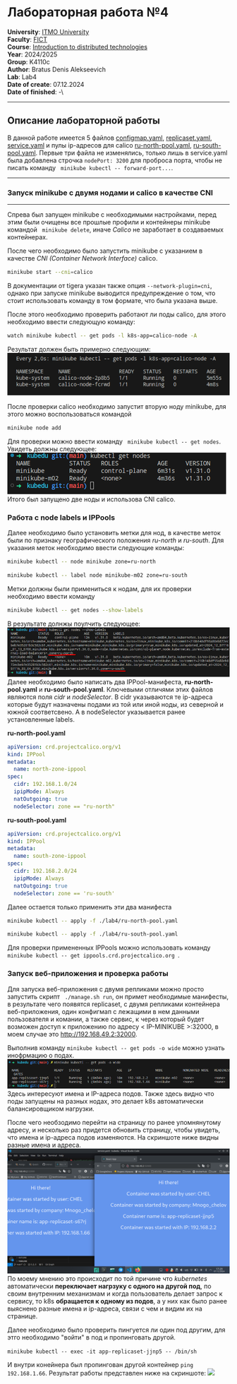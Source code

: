 # Лабораторная работа №4
**University**: [ITMO University](https://itmo.ru/ru/)\
**Faculty**: [FICT](https://fict.itmo.ru)\
**Course**: [Introduction to distributed technologies](https://github.com/itmo-ict-faculty/introduction-to-distributed-technologies)\
**Year**: 2024/2025\
**Group**: K4110c\
**Author**: Bratus Denis Alekseevich\
**Lab**: Lab4\
**Date of create**: 07.12.2024\
**Date of finished**: -\

---

## Описание лабораторной работы

В данной работе имеется 5 файлов [configmap.yaml](/lab4/configmap.yaml), [replicaset.yaml](/lab4/replicaset.yaml), [service.yaml](/lab4/service.yaml) и пулы ip-адресов для calico [ru-north-pool.yaml](/lab4/ru-north-pool.yaml), [ru-south-pool.yaml](/lab4/ru-south-pool.yaml).
Первые три файла не изменялись, только лишь в service.yaml была добавлена строчка ```nodePort: 3200``` для проброса порта, чтобы не писать команду ``` minikube kubectl -- forward-port...```.

---
### Запуск minikube с двумя нодами и calico в качестве CNI
---
Спрева был запущен minikube с необходимыми настройками, перед этим были очищены все прошлые профили и контейнеры minikube командой ``` minikube delete```, иначе *Calico* не заработает в создаваемых контейнерах. 

После чего необходимо было запустить minikube с указанием в качестве *CNI (Container Network Interface)* calico. 
```bash
minikube start --cni=calico
```
В документации от tigera указан также опция ```--network-plugin=cni```, однако при запуске minikube выводится предупреждение о том, что стоит использовать команду в том формате, что была указана выше.

После этого необходимо проверить работают ли поды calico, для этого необходимо ввести следующую команду:
```bash
watch minikube kubectl -- get pods -l k8s-app=calico-node -A
```
Результат должен быть примерно следующим:
![](/lab4/imgs/calico_pods.png)

После проверки calico необходимо запустит вторую ноду minikube, для этого можно воспользоваться командой
```bash
minikube node add
```
Для проверки можно ввести команду ``` minikube kubectl -- get nodes```. Увидеть должны следующее:
![](/lab4/imgs/minikube_nodes.png)
Итого был запущено две ноды и использова CNI calico.
### Работа c node labels и IPPools
Далее необходимо было установить метки для нод, в качестве меток были по признаку географического положения *ru-north* и *ru-south*. Для указания меток необходимо ввести следующие команды:
```bash
minikube kubectl -- node minikube zone=ru-north
```
```bash
minikube kubectl -- label node minikube-m02 zone=ru-south
```
Метки должны были примениться к нодам, для их проверки необходимо ввести команду
```bash
minikube kubectl -- get nodes --show-labels
```
В результате долнжы поулчить следующее:
![](/lab4/imgs/labels_of_nodes.png)
Далее необходимо было написать два IPPool-манифеста, **ru-north-pool.yaml** и **ru-south-pool.yaml**. Ключевыми отличями этих файлов являются поля *cidr* и *nodeSelector*. В cidr указываются те ip-адреса которые будут назначены подами из той или иной ноды, из северной и южной соответсвено. А в nodeSelector указывается ранее установленные labels.

**ru-north-pool.yaml** 
```yaml
apiVersion: crd.projectcalico.org/v1
kind: IPPool
metadata:
  name: north-zone-ippool
spec:
  cidr: 192.168.1.0/24
  ipipMode: Always
  natOutgoing: true
  nodeSelector: zone == "ru-north"
```
**ru-south-pool.yaml** 
```yaml
apiVersion: crd.projectcalico.org/v1
kind: IPPool
metadata:
  name: south-zone-ippool
spec: 
  cidr: 192.168.2.0/24
  ipipMode: Always
  natOutgoing: true
  nodeSelector: zone == 'ru-south'
```
Далее остается только применить эти два манифеста
```bash
minikube kubectl -- apply -f ./lab4/ru-north-pool.yaml
```
```bash
minikube kubectl -- apply -f ./lab4/ru-south-pool.yaml
```
Для проверки примененных IPPools можно использовать команду ``` minikube kubectl -- get ippools.crd.projectcalico.org  ```.

### Запуск веб-приложения и проверка работы

Для запуска веб-приложения с двумя репликами можно просто запустить скрипт ``` ./manage.sh run```, он примет необходимые манифесты, в результате чего появятся replicaset, c двумя репликами контейнера веб-приложения, один конфигмап с лежащими в нем данными пользователя и комании, а также сервис, к через который будет возможен доступ к приложению по адресу < IP-MINIKUBE >:32000, в моем случае это http://192.168.49.2:32000.

Выполнив команду ```minikube kubectl -- get pods -o wide``` можно узнать инофрмацию о подах.
![](/lab4/imgs/2cont_on_nodes_with_diff_ips.png)
Здесь интересуют имена и IP-адреса подов. Также здесь видно что поды запущены на разных нодах, это делает k8s автоматически балансировщиком нагрузки. 

После чего необзодимо перейти на страницу по ранее упомнянутому адресу, и несколько раз придется обновить страницу, чтобы увидеть, что имена и ip-адреса подов изменяются. На скриншоте ниже видны разные имена и адреса.
![](/lab4/imgs/really_2_cont's_name.png)
По моему мнению это происходит по той причине что *kubernetes* автоматически **переключает нагрзуку с одного на другой под**, по своим внутренним механизмам и когда пользователь делает запрос к сервису, то k8s **обращается к одному из подов**, а у них как было ранее выяснено разные имена и ip-адреса, связи с чем и видим их на странице.

Далее необходимо было проверить пингуется ли один под другим, для этго необходимо "войти" в под и пропинговать другой.

```minikube kubectl -- exec -it app-replicaset-jjnp5 -- /bin/sh```

И внутри конейнера был пропингован другой контейнер ```ping 192.168.1.66```. Результат работы представлен ниже на скриншоте:
![](/lab4/imgs/ping_cont2cont.png)